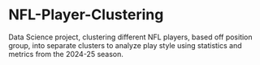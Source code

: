 # NFL-Player-Clustering
Data Science project, clustering different NFL players, based off position group, into separate clusters to analyze play style using statistics and metrics from the 2024-25 season.
